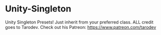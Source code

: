 # Unity-Singleton
Unity Singleton Presets! Just inherit from your preferred class. ALL credit goes to Tarodev. Check out his Patreon: https://www.patreon.com/tarodev
